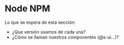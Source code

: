 # Node NPM

Lo que se espera de esta sección:
- ¿Que versión usamos de cada una?
- ¿Cómo se llaman nuestros componentes (@s-ui...)?